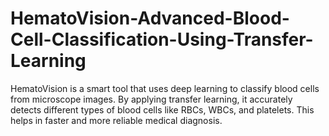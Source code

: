# HematoVision-Advanced-Blood-Cell-Classification-Using-Transfer-Learning
HematoVision is a smart tool that uses deep learning to classify blood cells from microscope images. By applying transfer learning, it accurately detects different types of blood cells like RBCs, WBCs, and platelets. This helps in faster and more reliable medical diagnosis.
